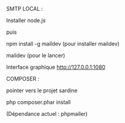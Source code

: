  SMTP LOCAL :

Installer node.js

puis

npm install -g maildev (pour installer maildev)

maildev (pour le lancer)

Interface graphique
http://127.0.0.1:1080


COMPOSER :

pointer vers le projet sardine

php composer.phar install

(Dépendance actuel : phpmailer)

